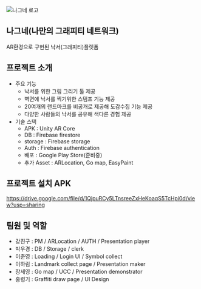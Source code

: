 ![나그네 로고](https://user-images.githubusercontent.com/87061261/170175793-b89febb5-f662-4127-ab3b-215cedcf5457.png)

## 나그네(나만의 그래피티 네트워크)

AR환경으로 구현된 낙서(그래피티)플렛폼

## 프로젝트 소개

* 주요 기능
  * 낙서를 위한 그림 그리기 툴 제공
  * 벽면에 낙서를 찍기위한 스탬프 기능 제공
  * 20여개의 랜드마크를 비공개로 제공해 도감수집 기능 제공
  * 다양한 사람들의 낙서를 공유해 색다른 경험 제공
* 기술 스택
  * APK : Unity AR Core
  * DB : Firebase firestore
  * storage : Firebase storage
  * Auth : Firebase authentication
  * 배포 : Google Play Store(준비중)
  * 추가 Asset : ARLocation, Go map, EasyPaint

## 프로젝트 설치 APK

https://drive.google.com/file/d/1QjpuRCy5LTnsreeZxHeKoaqS5TcHpi0d/view?usp=sharing

## 팀원 및 역할

* 강진구 : PM / ARLocation / AUTH / Presentation player
* 박우경 : DB / Storage / clerk
* 이준영 : Loading / Login UI / Symbol collect
* 이하림 : Landmark collect page / Presentation maker
* 장세영 : Go map / UCC / Presentation demonstrator
* 홍령기 : Graffiti draw page / UI Design



